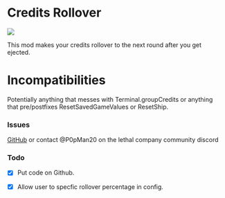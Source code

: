 # Credits Rollover

![](https://cdn.discordapp.com/attachments/926749935263698967/1182209177641300069/banner.png?ex=6583dd18&is=65716818&hm=253f7bcda6c51750d3176b275e79621a464308b8acc74acb3f1c18d92bef48e9&)

This mod makes your credits rollover to the next round after you get ejected.

# Incompatibilities

Potentially anything that messes with Terminal.groupCredits or anything that pre/postfixes ResetSavedGameValues or ResetShip.

### Issues

[GitHub](https://github.com/P0pMan20/CreditRollover) or contact @P0pMan20 on the lethal company community discord

### Todo

- [x] Put code on Github.

- [x] Allow user to specfic rollover percentage in config.